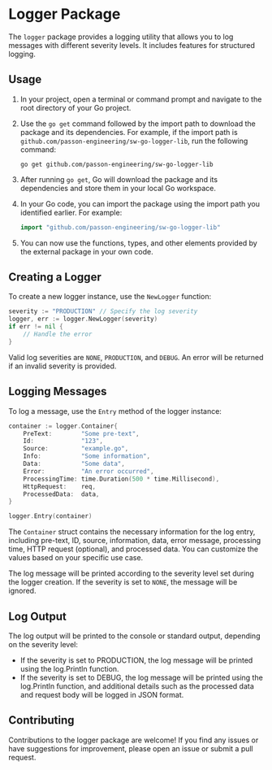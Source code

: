# Logger Package
The `logger` package provides a logging utility that allows you to log messages with different severity levels. It includes features for structured logging.
## Usage

1. In your project, open a terminal or command prompt and navigate to the root directory of your Go project.

2. Use the `go get` command followed by the import path to download the package and its dependencies. For example, if the import path is `github.com/passon-engineering/sw-go-logger-lib`, run the following command:
   ```
   go get github.com/passon-engineering/sw-go-logger-lib
   ```

3. After running `go get`, Go will download the package and its dependencies and store them in your local Go workspace.

4. In your Go code, you can import the package using the import path you identified earlier. For example:
   ```go
   import "github.com/passon-engineering/sw-go-logger-lib"
   ```

5. You can now use the functions, types, and other elements provided by the external package in your own code.

## Creating a Logger
To create a new logger instance, use the `NewLogger` function:

```go
severity := "PRODUCTION" // Specify the log severity
logger, err := logger.NewLogger(severity)
if err != nil {
    // Handle the error
}
```

Valid log severities are `NONE`, `PRODUCTION`, and `DEBUG`. An error will be returned if an invalid severity is provided.

## Logging Messages
To log a message, use the `Entry` method of the logger instance:

```go
container := logger.Container{
    PreText:        "Some pre-text",
    Id:             "123",
    Source:         "example.go",
    Info:           "Some information",
    Data:           "Some data",
    Error:          "An error occurred",
    ProcessingTime: time.Duration(500 * time.Millisecond),
    HttpRequest:    req,
    ProcessedData:  data,
}

logger.Entry(container)
```

The `Container` struct contains the necessary information for the log entry, including pre-text, ID, source, information, data, error message, processing time, HTTP request (optional), and processed data. You can customize the values based on your specific use case.

The log message will be printed according to the severity level set during the logger creation. If the severity is set to `NONE`, the message will be ignored.

## Log Output
The log output will be printed to the console or standard output, depending on the severity level:

* If the severity is set to PRODUCTION, the log message will be printed using the log.Println function.
* If the severity is set to DEBUG, the log message will be printed using the log.Println function, and additional details such as the processed data and request body will be logged in JSON format.

## Contributing
Contributions to the logger package are welcome! If you find any issues or have suggestions for improvement, please open an issue or submit a pull request.